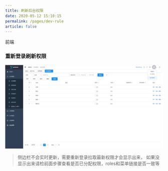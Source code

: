```yaml
---
title: 刷新后台权限
date: 2020-05-12 15:10:15
permalink: /pages/dev-rule
article: false
---
```


前端

### 重新登录刷新权限

<img src="/img/dev/adminweblogout.jpg" alt="重新登录刷新权限">

> 侧边栏不会实时更新，需要重新登录拉取最新权限才会显示出来，
> 如果没显示出来请检前面步骤查看是否已分配权限，roles和菜单链接是否一致等
